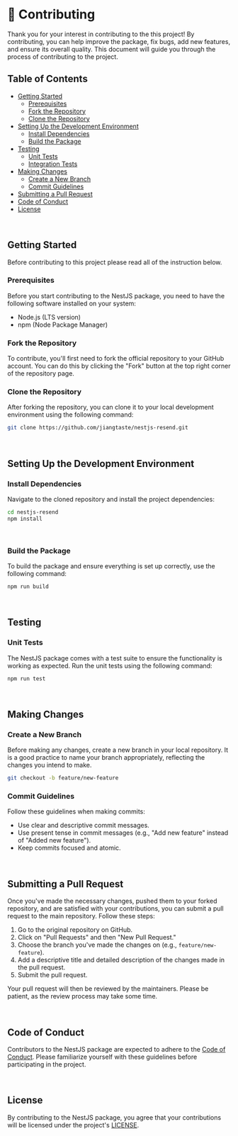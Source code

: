 # 🩷 Contributing

Thank you for your interest in contributing to the this project! By contributing, you can help improve the package, fix bugs, add new features, and ensure its overall quality. This document will guide you through the process of contributing to the project.

## Table of Contents

- [Getting Started](#getting-started)
  - [Prerequisites](#prerequisites)
  - [Fork the Repository](#fork-the-repository)
  - [Clone the Repository](#clone-the-repository)
- [Setting Up the Development Environment](#setting-up-the-development-environment)
  - [Install Dependencies](#install-dependencies)
  - [Build the Package](#build-the-package)
- [Testing](#testing)
  - [Unit Tests](#unit-tests)
  - [Integration Tests](#integration-tests)
- [Making Changes](#making-changes)
  - [Create a New Branch](#create-a-new-branch)
  - [Commit Guidelines](#commit-guidelines)
- [Submitting a Pull Request](#submitting-a-pull-request)
- [Code of Conduct](#code-of-conduct)
- [License](#license)

<br/>

## Getting Started

Before contributing to this project please read all of the instruction below.

### Prerequisites

Before you start contributing to the NestJS package, you need to have the following software installed on your system:

- Node.js (LTS version)
- npm (Node Package Manager)

### Fork the Repository

To contribute, you'll first need to fork the official repository to your GitHub account. You can do this by clicking the "Fork" button at the top right corner of the repository page.

### Clone the Repository

After forking the repository, you can clone it to your local development environment using the following command:

```bash
git clone https://github.com/jiangtaste/nestjs-resend.git
```

<br/>

## Setting Up the Development Environment

### Install Dependencies

Navigate to the cloned repository and install the project dependencies:

```bash
cd nestjs-resend
npm install
```

<br/>

### Build the Package

To build the package and ensure everything is set up correctly, use the following command:

```bash
npm run build
```

<br/>

## Testing

### Unit Tests

The NestJS package comes with a test suite to ensure the functionality is working as expected. Run the unit tests using the following command:

```bash
npm run test
```

<br/>

## Making Changes

### Create a New Branch

Before making any changes, create a new branch in your local repository. It is a good practice to name your branch appropriately, reflecting the changes you intend to make.

```bash
git checkout -b feature/new-feature
```

### Commit Guidelines

Follow these guidelines when making commits:

- Use clear and descriptive commit messages.
- Use present tense in commit messages (e.g., "Add new feature" instead of "Added new feature").
- Keep commits focused and atomic.

<br/>

## Submitting a Pull Request

Once you've made the necessary changes, pushed them to your forked repository, and are satisfied with your contributions, you can submit a pull request to the main repository. Follow these steps:

1. Go to the original repository on GitHub.
2. Click on "Pull Requests" and then "New Pull Request."
3. Choose the branch you've made the changes on (e.g., `feature/new-feature`).
4. Add a descriptive title and detailed description of the changes made in the pull request.
5. Submit the pull request.

Your pull request will then be reviewed by the maintainers. Please be patient, as the review process may take some time.

<br/>

## Code of Conduct

Contributors to the NestJS package are expected to adhere to the [Code of Conduct](CODE_OF_CONDUCT.md). Please familiarize yourself with these guidelines before participating in the project.

<br/>

## License

By contributing to the NestJS package, you agree that your contributions will be licensed under the project's [LICENSE](LICENSE).
